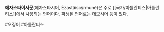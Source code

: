 **에자스타이서문**(에자스타시어, Ézastäiscÿrmuné)은 주로 [[국가/아틀란티스|아틀란티스]]에서 사용되는 언어이다. 파생된 언어로는 데모시어 등이 있다.

#오징어 #아틀란티스